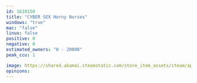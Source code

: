 ```yaml
---
id: 1610150
title: "CYBER SEX Horny Nurses"
windows: "true"
mac: "false"
linux: false
positive: 0
negative: 0
estimated_owners: "0 - 20000"
peak_ccu: 1

image: https://shared.akamai.steamstatic.com/store_item_assets/steam/apps/1610150/header.jpg?t=1699429375
opinions:
---
```

